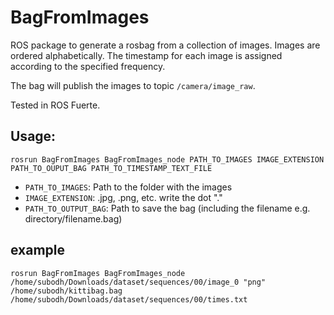 # BagFromImages

ROS package to generate a rosbag from a collection of images. Images are ordered alphabetically. The timestamp for each image is assigned according to the specified frequency. 

The bag will publish the images to topic `/camera/image_raw`.

Tested in ROS Fuerte.


## Usage:

    rosrun BagFromImages BagFromImages_node PATH_TO_IMAGES IMAGE_EXTENSION PATH_TO_OUPUT_BAG PATH_TO_TIMESTAMP_TEXT_FILE
  
 - `PATH_TO_IMAGES`: Path to the folder with the images
 - `IMAGE_EXTENSION`: .jpg, .png, etc. write the dot "."
 - `PATH_TO_OUTPUT_BAG`: Path to save the bag (including the filename e.g. directory/filename.bag)
 
 ## example
 
`rosrun BagFromImages BagFromImages_node /home/subodh/Downloads/dataset/sequences/00/image_0 "png" /home/subodh/kittibag.bag /home/subodh/Downloads/dataset/sequences/00/times.txt`
